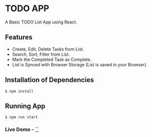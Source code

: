 # TODO APP

A Basic TODO List App using React.

## Features
- Create, Edit, Delete Tasks from List.
- Search, Sort, Filter from List.
- Mark the Completed Task as Complete.
- List is Synced with Browser Storage (List is saved in your Browser).

## Installation of Dependencies

```
$ npm install
```

## Running App

```
$ npm run start
```

### Live Demo - [``]()

